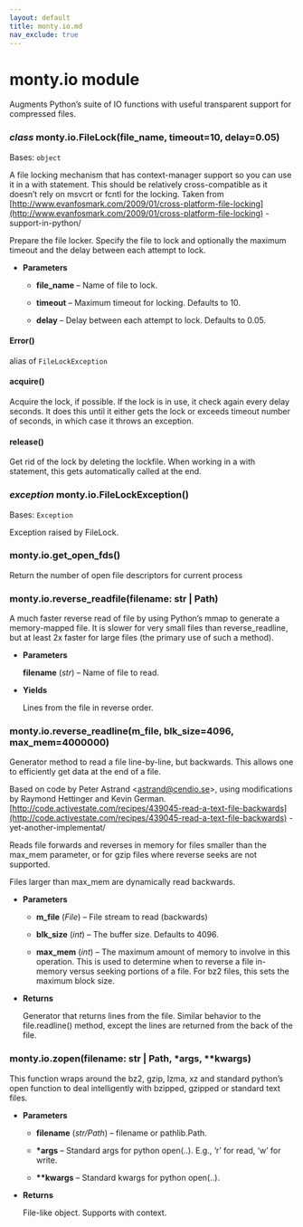 ```yaml
---
layout: default
title: monty.io.md
nav_exclude: true
---
```


# monty.io module

Augments Python’s suite of IO functions with useful transparent support for
compressed files.


### _class_ monty.io.FileLock(file_name, timeout=10, delay=0.05)
Bases: `object`

A file locking mechanism that has context-manager support so you can use
it in a with statement. This should be relatively cross-compatible as it
doesn’t rely on msvcrt or fcntl for the locking.
Taken from [http://www.evanfosmark.com/2009/01/cross-platform-file-locking](http://www.evanfosmark.com/2009/01/cross-platform-file-locking)
-support-in-python/

Prepare the file locker. Specify the file to lock and optionally
the maximum timeout and the delay between each attempt to lock.


* **Parameters**


    * **file_name** – Name of file to lock.


    * **timeout** – Maximum timeout for locking. Defaults to 10.


    * **delay** – Delay between each attempt to lock. Defaults to 0.05.



#### Error()
alias of `FileLockException`


#### acquire()
Acquire the lock, if possible. If the lock is in use, it check again
every delay seconds. It does this until it either gets the lock or
exceeds timeout number of seconds, in which case it throws
an exception.


#### release()
Get rid of the lock by deleting the lockfile.
When working in a with statement, this gets automatically
called at the end.


### _exception_ monty.io.FileLockException()
Bases: `Exception`

Exception raised by FileLock.


### monty.io.get_open_fds()
Return the number of open file descriptors for current process

<!-- warning: will only work on UNIX-like OS-es. -->

### monty.io.reverse_readfile(filename: str | Path)
A much faster reverse read of file by using Python’s mmap to generate a
memory-mapped file. It is slower for very small files than
reverse_readline, but at least 2x faster for large files (the primary use
of such a method).


* **Parameters**

    **filename** (*str*) – Name of file to read.



* **Yields**

    Lines from the file in reverse order.



### monty.io.reverse_readline(m_file, blk_size=4096, max_mem=4000000)
Generator method to read a file line-by-line, but backwards. This allows
one to efficiently get data at the end of a file.

Based on code by Peter Astrand <[astrand@cendio.se](mailto:astrand@cendio.se)>, using modifications by
Raymond Hettinger and Kevin German.
[http://code.activestate.com/recipes/439045-read-a-text-file-backwards](http://code.activestate.com/recipes/439045-read-a-text-file-backwards)
-yet-another-implementat/

Reads file forwards and reverses in memory for files smaller than the
max_mem parameter, or for gzip files where reverse seeks are not supported.

Files larger than max_mem are dynamically read backwards.


* **Parameters**


    * **m_file** (*File*) – File stream to read (backwards)


    * **blk_size** (*int*) – The buffer size. Defaults to 4096.


    * **max_mem** (*int*) – The maximum amount of memory to involve in this
    operation. This is used to determine when to reverse a file
    in-memory versus seeking portions of a file. For bz2 files,
    this sets the maximum block size.



* **Returns**

    Generator that returns lines from the file. Similar behavior to the
    file.readline() method, except the lines are returned from the back
    of the file.



### monty.io.zopen(filename: str | Path, \*args, \*\*kwargs)
This function wraps around the bz2, gzip, lzma, xz and standard python’s open
function to deal intelligently with bzipped, gzipped or standard text
files.


* **Parameters**


    * **filename** (*str/Path*) – filename or pathlib.Path.


    * **\*args** – Standard args for python open(..). E.g., ‘r’ for read, ‘w’ for
    write.


    * **\*\*kwargs** – Standard kwargs for python open(..).



* **Returns**

    File-like object. Supports with context.